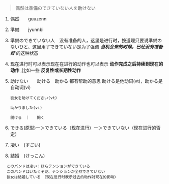 
> 偶然は準備のできていない人を助けない


1. 偶然　　guuzenn
2. 準備　　jyunnbi
3. 準備のできていない人　没有准备的人，这里是进行时，按道理只要说準備のないひと、这里用了できていない是为了强调 ___当机会来的时候，已经没有准备好___ 的这种状态
4. 现在进行时可以表示现在在进行的动作也可以表示 __动作完成之后持续到现在的动作__ ,比如一些 __反复性或长期性动作__
5. 助けない　　助ける　助かる 都有帮助的意思 助ける是他动词(vt)，助かる是自动词(vi)     

   ```彼女を助けてください(vt)```
   
   ```助かりました(vi)```
   
   ```開ける　｜　　開く```

1. できる(原型)ー＞できている（现在进行）ー＞できていない（现在进行的否定）
2. 凄い　(すごい)
3. 結婚　(けっこん)


```
　このバンドは凄い！ほらテンションができている
　このバンドはいたくそだ、テンションが全然できていない
　彼女は結婚している　（现在进行时表示过去的动作对现在的影响）
```
   
   
   

